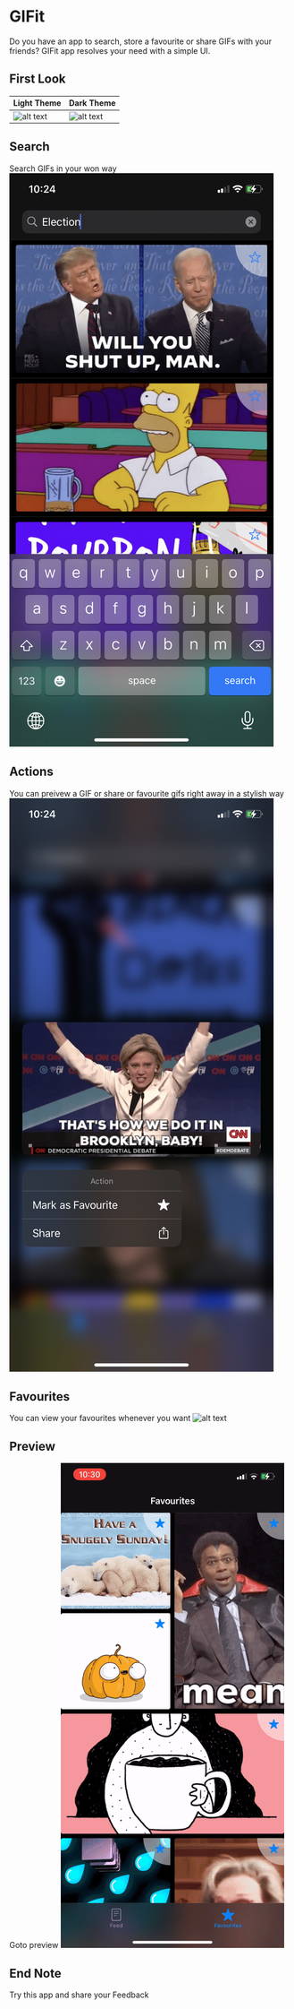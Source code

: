 # GIFit 

Do you have an app to search, store a favourite or share GIFs with your friends? GIFit app resolves your need with a simple UI. 


## First Look

| Light Theme  | Dark Theme |
| ------------- | ------------- |
| ![alt text](IMG_5807.PNG)  |  ![alt text](IMG_5808.PNG)|


## Search
Search GIFs in your won way
![alt text](IMG_5809.PNG)

## Actions
You can preivew a GIF or share or favourite gifs right away in a stylish way 
![alt text](IMG_5810.PNG)

## Favourites
You can view your favourites whenever you want
![alt text](IMG_5811.PNG)

## Preview
Goto preview
![](preview.gif)

## End Note
Try this app and share your Feedback